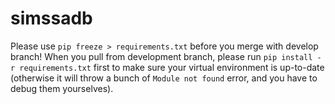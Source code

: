 # simssadb
Please use `pip freeze > requirements.txt` before you merge with develop branch!
When you pull from development branch, please run `pip install -r requirements.txt` first to make sure your virtual environment is up-to-date (otherwise it will throw a bunch of `Module not found` error, and you have to debug them yourselves).

